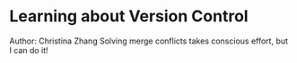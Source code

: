 # Learning about Version Control
Author: Christina Zhang
Solving merge conflicts takes conscious effort, but I can do it!

